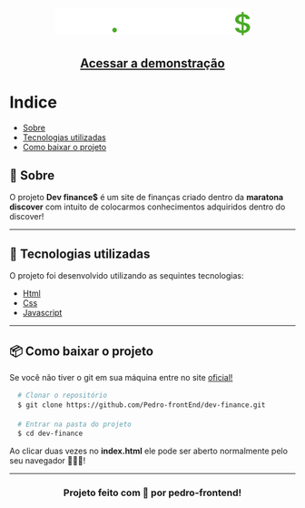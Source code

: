 <h1 align="center">
  <img src="./.github/logo.svg" alt="Dev-finance$">
</h1>

<h2 align="center">
  <a href="https://dev-finance-five.vercel.app/" target="_blank">Acessar a demonstração</a>
</h2>

# Indice

- [Sobre](#-Sobre)
- [Tecnologias utilizadas](#-Tecnologias-utilizadas)
- [Como baixar o projeto](#-Como-baixar-o-projeto)

## 📑 Sobre

O projeto **Dev finance$** é um site de finanças criado dentro da **maratona discover** com intuito de colocarmos conhecimentos adquiridos dentro do discover!

---

## 🚀 Tecnologias utilizadas

O projeto foi desenvolvido utilizando as sequintes tecnologias:

- [Html](https://www.w3schools.com/tags/default.asp)
- [Css](https://www.w3schools.com/css/default.asp)
- [Javascript](https://developer.mozilla.org/pt-BR/docs/Web/JavaScript)

---

## 📦 Como baixar o projeto

Se você não tiver o git em sua máquina entre no site [oficial!](https://git-scm.com/downloads)

```bash
  # Clonar o repositório
  $ git clone https://github.com/Pedro-frontEnd/dev-finance.git

  # Entrar na pasta do projeto
  $ cd dev-finance
```

Ao clicar duas vezes no **index.html** ele pode ser aberto normalmente pelo seu navegador 🎉🎉🎉!

---

<h3 align="center">Projeto feito com 💜 por pedro-frontend!</h3>
